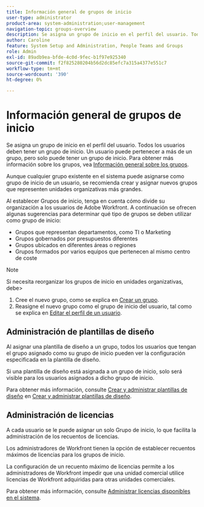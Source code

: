 ```yaml
---
title: Información general de grupos de inicio
user-type: administrator
product-area: system-administration;user-management
navigation-topic: groups-overview
description: Se asigna un grupo de inicio en el perfil del usuario. Todos los usuarios deben tener un grupo de inicio. Un usuario puede pertenecer a más de un grupo, pero solo puede tener un grupo de inicio. Aunque cualquier grupo existente en el sistema puede asignarse como grupo de inicio de un usuario, se recomienda crear y asignar nuevos grupos que representen unidades organizativas más grandes. Al establecer Grupos de inicio, tenga en cuenta cómo divide su organización a los usuarios de Adobe Workfront.
author: Caroline
feature: System Setup and Administration, People Teams and Groups
role: Admin
exl-id: 89adb9ea-bfde-4c0d-9fec-b1f97e925340
source-git-commit: f2f825280204b56d2dc85efc7a315a4377e551c7
workflow-type: tm+mt
source-wordcount: '390'
ht-degree: 0%

---
```


# Información general de grupos de inicio

Se asigna un grupo de inicio en el perfil del usuario. Todos los usuarios deben tener un grupo de inicio. Un usuario puede pertenecer a más de un grupo, pero solo puede tener un grupo de inicio. Para obtener más información sobre los grupos, vea [Información general sobre los grupos](../../../administration-and-setup/manage-groups/groups-overview/groups.md).

Aunque cualquier grupo existente en el sistema puede asignarse como grupo de inicio de un usuario, se recomienda crear y asignar nuevos grupos que representen unidades organizativas más grandes.

Al establecer Grupos de inicio, tenga en cuenta cómo divide su organización a los usuarios de Adobe Workfront. A continuación se ofrecen algunas sugerencias para determinar qué tipo de grupos se deben utilizar como grupo de inicio:

* Grupos que representan departamentos, como TI o Marketing
* Grupos gobernados por presupuestos diferentes
* Grupos ubicados en diferentes áreas o regiones
* Grupos formados por varios equipos que pertenecen al mismo centro de coste

>[!NOTE]
>
>Si necesita reorganizar los grupos de inicio en unidades organizativas, debe>
>1. Cree el nuevo grupo, como se explica en [Crear un grupo](../../../administration-and-setup/manage-groups/create-and-manage-groups/create-a-group.md).
>1. Reasigne el nuevo grupo como el grupo de inicio del usuario, tal como se explica en [Editar el perfil de un usuario](../../../administration-and-setup/add-users/create-and-manage-users/edit-a-users-profile.md).
>

## Administración de plantillas de diseño

Al asignar una plantilla de diseño a un grupo, todos los usuarios que tengan el grupo asignado como su grupo de inicio pueden ver la configuración especificada en la plantilla de diseño.

Si una plantilla de diseño está asignada a un grupo de inicio, solo será visible para los usuarios asignados a dicho grupo de inicio.

Para obtener más información, consulte [Crear y administrar plantillas de diseño](../../../administration-and-setup/customize-workfront/use-layout-templates/create-and-manage-layout-templates.md) en [Crear y administrar plantillas de diseño](../../../administration-and-setup/customize-workfront/use-layout-templates/create-and-manage-layout-templates.md).

## Administración de licencias

A cada usuario se le puede asignar un solo Grupo de inicio, lo que facilita la administración de los recuentos de licencias.

Los administradores de Workfront tienen la opción de establecer recuentos máximos de licencias para los grupos de inicio.

La configuración de un recuento máximo de licencias permite a los administradores de Workfront impedir que una unidad comercial utilice licencias de Workfront adquiridas para otras unidades comerciales.

Para obtener más información, consulte [Administrar licencias disponibles en el sistema](../../../administration-and-setup/get-started-wf-administration/manage-available-licenses-in-your-system.md).
